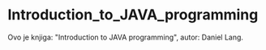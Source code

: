 # Introduction_to_JAVA_programming
Ovo je knjiga: "Introduction to JAVA programming", autor: Daniel Lang.
